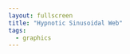 ```yaml
---
layout: fullscreen
title: "Hypnotic Sinusoidal Web"
tags:
  - graphics
---
```


<canvas id="webCanvas" width="600" height="600"></canvas>
<script>
const canvas = document.getElementById('webCanvas');
const ctx = canvas.getContext('2d');

const W = canvas.width;
const H = canvas.height;

// Vivid rainbow-style palette for sinuous cycling
function hsv2rgb(h, s, v) {
    let f = (n, k = (n + h/60) % 6) =>
        v - v*s * Math.max(Math.min(k,4-k,1),0);
    return `rgb(${f(5)*255},${f(3)*255},${f(1)*255})`;
}

// Parameters
const webArms = 17; // Number of radiant web lines (choose prime for more psychedelia)
const maxRings = 42;
const webLayers = 7; // How many overlaid web fragments per frame
const pointsPerArm = 120; // Points along each line
const baseAmplitude = 90;

let t = 0;

function drawWeb() {
    ctx.clearRect(0, 0, W, H);

    for (let layer = 0; layer < webLayers; layer++) {
        let timeOffset = t*0.013 + Math.sin(t/101 + layer) * 2.1;
        let phase = Math.PI*2 * layer / webLayers;

        ctx.save();
        ctx.globalAlpha = 0.40 + 0.25*Math.sin(t/80 + layer);
        ctx.lineWidth = 1 + 1*Math.abs(Math.sin(phase + t*0.01));
        
        // Each arm
        for (let k = 0; k < webArms; k++) {
            let armAngle = (Math.PI*2/webArms)*k + phase;
            let hue = (360*(k/webArms) + 70*t/60 + layer*17)%360;
            let sat = 0.82 + 0.18*Math.sin(layer + k + t/200);
            let val = 0.88 + 0.1*Math.cos(k - t/400 + layer);

            ctx.strokeStyle = hsv2rgb(hue, sat, val);

            ctx.beginPath();
            for (let p = 0; p < pointsPerArm; p++) {
                let pr = p / (pointsPerArm-1);

                // Sinusoidal radius modulation
                let sinFreq = 3.6 + 0.9*Math.sin(layer + t/180 + k/6);
                let wave = Math.sin(
                    phase + pr*2.5 + sinFreq*pr*5 + armAngle + timeOffset*0.6
                    ) * (0.6 + 0.5*Math.sin(timeOffset + layer*0.4));

                let radius = pr*(H/2.1) + 
                    (baseAmplitude + 16*layer) * wave * (1 - pr*0.19);

                let x = W/2 + radius * Math.cos(armAngle);
                let y = H/2 + radius * Math.sin(armAngle);

                // Add extra cartesian offset for shifting
                x += (Math.cos(phase+layer+t/120) * (10+7*layer)) * Math.sin(pr*4);
                y += (Math.sin(phase+layer*0.9-t/137) * (9+10*layer)) * Math.cos(pr*5+armAngle);

                if (p === 0) ctx.moveTo(x, y);
                else ctx.lineTo(x, y);
            }
            ctx.stroke();
        }
        ctx.restore();
    }

    // Draw hypnotic ripples at center
    for (let ring = 0; ring < maxRings; ring++) {
        let rad = ring*5 + 17 + (Math.sin(t/60 + ring*0.09) * 10 + 20 * Math.abs(Math.cos(t/300 + ring/9)));
        ctx.beginPath();
        ctx.arc(W/2, H/2, rad, 0, 2*Math.PI);
        let hue = (t/2 + ring*13)%360;
        ctx.strokeStyle = hsv2rgb(hue, 0.27 + 0.55*Math.abs(Math.sin(ring/8)), 0.4+0.6*Math.abs(Math.cos(ring/8)));
        ctx.globalAlpha = 0.12 + 0.17 * Math.abs(Math.sin(ring+t/420));
        ctx.lineWidth = 2.2 + 2*Math.cos(t/100+ring/6);
        ctx.stroke();
    }
    ctx.globalAlpha = 1.0;
}

function animate() {
    t++;
    drawWeb();
    requestAnimationFrame(animate);
}

animate();

</script>